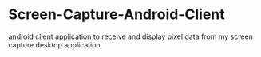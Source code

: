 # Screen-Capture-Android-Client
android client application to receive and display pixel data from my screen capture desktop application.
